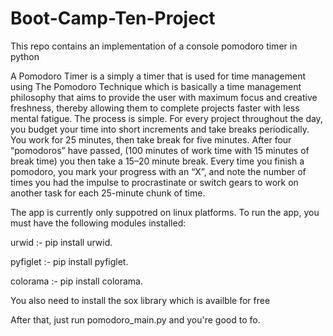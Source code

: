 # Boot-Camp-Ten-Project
This repo contains an implementation of a console pomodoro timer in python


A Pomodoro Timer is a simply a timer that is used for time management using The Pomodoro Technique which is basically a time management philosophy that aims to provide the user with maximum focus and creative freshness, thereby allowing them to complete projects faster with less mental fatigue. The process is simple. For every project throughout the day, you budget your time into short increments and take breaks periodically. You work for 25 minutes, then take break for five minutes. After four “pomodoros” have passed, (100 minutes of work time with 15 minutes of break time) you then take a 15–20 minute break. Every time you finish a pomodoro, you mark your progress with an “X”, and note the number of times you had the impulse to procrastinate or switch gears to work on another task for each 25-minute chunk of time.

The app is currently only suppotred on linux platforms.
To run the app, you must have the following modules installed:

urwid     :- pip install urwid.

pyfiglet  :- pip install pyfiglet.

colorama  :- pip install colorama.

You also need to install the sox library which is availble for free

After that, just run pomodoro_main.py and you're good to fo. 
